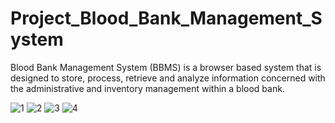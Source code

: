 # Project_Blood_Bank_Management_System
Blood Bank Management System (BBMS) is a browser based system that is designed to store, process, retrieve and analyze information concerned with the administrative and inventory management within a blood bank.

![1](https://user-images.githubusercontent.com/69618201/168461106-40c20486-098a-475c-af99-7961d4490671.jpeg?raw=true "Title")
![2](https://user-images.githubusercontent.com/69618201/168461111-aff847c8-77d1-4c6a-89f6-cb19a84347a5.jpeg?raw=true "Title")
![3](https://user-images.githubusercontent.com/69618201/168461115-26f6225b-f118-4eb7-a533-d9bd9152fb32.jpeg?raw=true "Title")
![4](https://user-images.githubusercontent.com/69618201/168461119-a004497c-ff00-4c62-b7b1-8ad720bc806b.jpeg?raw=true "Title")
